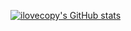 [![ilovecopy's GitHub stats](https://github-readme-stats.vercel.app/api?username=ilovecop&theme=swift)](https://github.com/ilovecopy/github-readme-stats)
